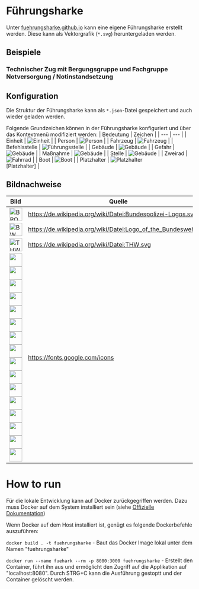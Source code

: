 # Führungsharke
Unter [fuehrungsharke.github.io](https://fuehrungsharke.github.io/) kann eine eigene Führungsharke erstellt werden. Diese kann als Vektorgrafik (`*.svg`) heruntergeladen werden.

## Beispiele

### Technischer Zug mit Bergungsgruppe und Fachgruppe Notversorgung / Notinstandsetzung


## Konfiguration
Die Struktur der Führungsharke kann als `*.json`-Datei gespeichert und auch wieder geladen werden.

Folgende Grundzeichen können in der Führungsharke konfiguriert und über das Kontextmenü modifiziert werden:
| Bedeutung | Zeichen |
| --- | --- |
| Einheit | ![Einheit](./icons/signs/unit.svg) |
| Person | ![Person](./icons/signs/person.svg) |
| Fahrzeug | ![Fahrzeug](./icons/signs/vehicle.svg) |
| Befehlsstelle | ![Führungsstelle](./icons/signs/flag.svg) |
| Gebäude | ![Gebäude](./icons/signs/building.svg) |
| Gefahr | ![Gebäude](./icons/signs/hazard.svg) |
| Maßnahme | ![Gebäude](./icons/signs/measure.svg) |
| Stelle | ![Gebäude](./icons/signs/place.svg) |
| Zweirad | ![Fahrrad](./icons/signs/bike.svg) |
| Boot | ![Boot](./icons/signs/boat.svg) |
| Platzhalter | ![Platzhalter](./signs/Empty.svg)<br>\[Platzhalter\] |

## Bildnachweise
| Bild | Quelle | Lizenz |
| --- | --- | --- |
| <img src="./icons/orgs/Bundespolizei.svg" alt="BPOL" width="35"/> | https://de.wikipedia.org/wiki/Datei:Bundespolizei-Logos.svg | Gemeinfrei |
| <img src="./icons/orgs/Bundeswehr.svg" alt="BW" width="35"/> | https://de.wikipedia.org/wiki/Datei:Logo_of_the_Bundeswehr.svg | Gemeinfrei |
| <img src="./icons/orgs/THW.svg" alt="THW" width="35"/> | https://de.wikipedia.org/wiki/Datei:THW.svg | Gemeinfrei |
| <img src="./icons/ui/add.svg" width="35"/><img src="./icons/ui/calc.svg" width="35"/><img src="./icons/ui/collapse.svg" width="35"/><img src="./icons/ui/copy.svg" width="35"/><img src="./icons/ui/cut.svg" width="35"/><img src="./icons/ui/decollapse.svg" width="35"/><img src="./icons/ui/delete.svg" width="35"/><img src="./icons/ui/edit.svg" width="35"/><img src="./icons/ui/eye_disabled.svg" width="35"/><img src="./icons/ui/eye.svg" width="35"/><img src="./icons/ui/organisation.svg" width="35"/><img src="./icons/ui/paste.svg" width="35"/><img src="./icons/ui/reset.svg" width="35"/><img src="./icons/ui/sum.svg" width="35"/><img src="./icons/ui/toggle_off.svg" width="35"/><img src="./icons/ui/toggle_on.svg" width="35"/> | https://fonts.google.com/icons | [Creative Commons](https://creativecommons.org/licenses/by-sa/4.0/) |

# How to run
Für die lokale Entwicklung kann auf Docker zurückgegriffen werden. Dazu muss Docker auf dem System installiert sein (siehe [Offizielle Dokumentation](https://docs.docker.com/engine/install/))

Wenn Docker auf dem Host installiert ist, genügt es folgende Dockerbefehle auszuführen:
<p><code>docker build . -t fuehrungsharke</code> - Baut das Docker Image lokal unter dem Namen "fuehrungsharke"</p>
<p><code>docker run --name fuehark --rm -p 8080:3000 fuehrungsharke</code> - Erstellt den Container, führt ihn aus und ermöglicht den Zugriff auf die Applikation auf "localhost:8080". Durch STRG+C kann die Ausführung gestoptt und der Container gelöscht werden.</p>